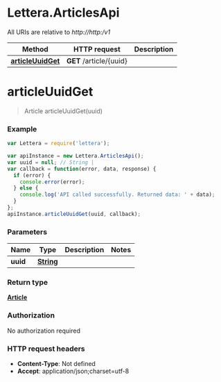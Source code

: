 # Lettera.ArticlesApi

All URIs are relative to *http://http:/v1*

Method | HTTP request | Description
------------- | ------------- | -------------
[**articleUuidGet**](ArticlesApi.md#articleUuidGet) | **GET** /article/{uuid} | 


<a name="articleUuidGet"></a>
# **articleUuidGet**
> Article articleUuidGet(uuid)



### Example
```javascript
var Lettera = require('lettera');

var apiInstance = new Lettera.ArticlesApi();
var uuid = null; // String | 
var callback = function(error, data, response) {
  if (error) {
    console.error(error);
  } else {
    console.log('API called successfully. Returned data: ' + data);
  }
};
apiInstance.articleUuidGet(uuid, callback);
```

### Parameters

Name | Type | Description  | Notes
------------- | ------------- | ------------- | -------------
 **uuid** | [**String**](.md)|  | 

### Return type

[**Article**](Article.md)

### Authorization

No authorization required

### HTTP request headers

 - **Content-Type**: Not defined
 - **Accept**: application/json;charset=utf-8

